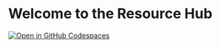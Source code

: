 # Welcome to the Resource Hub

[![Open in GitHub Codespaces](https://github.com/codespaces/badge.svg)](https://codespaces.new/gheber/resource-hub)
